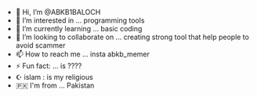 - 👋 Hi, I’m @ABKB1BALOCH
- 👀 I’m interested in ... programming tools
- 🌱 I’m currently learning ... basic coding 
- 💞️ I’m looking to collaborate on ... creating strong tool that help people to avoid scammer 
- 📫 How to reach me ... insta abkb_memer
- ⚡ Fun fact: ... is ????
- ☪️ islam : is my religious
- 🇵🇰 I'm from ... Pakistan
  
